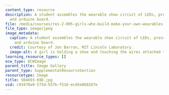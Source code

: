 ```yaml
---
content_type: resource
description: A student assembles the wearable shoe circuit of LEDs, pressure sensor,
  and arduino board.
file: /media/courses/res-2-005-girls-who-build-make-your-own-wearables-workshop-spring-2015/c93470a9575d557bf516ecd5e868267e_504693-69D.jpg
file_type: image/jpeg
image_metadata:
  caption: A student assembles the wearable shoe circuit of LEDs, pressure sensor,
    and arduino board.
  credit: Courtesy of Jon Barron, MIT Lincoln Laboratory.
  image-alt: A girl is holding a shoe and touching the wires attached to it.
learning_resource_types: []
ocw_type: OCWImage
parent_title: Image Gallery
parent_type: SupplementalResourceSection
resourcetype: Image
title: 504693-69D.jpg
uid: c93470a9-575d-557b-f516-ecd5e868267e
---
```

